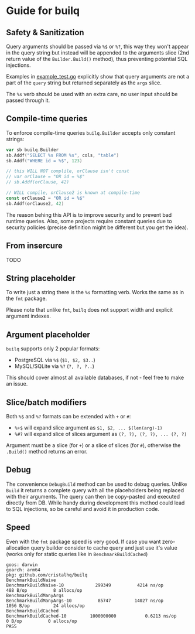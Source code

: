 # Guide for builq

## Safety & Sanitization

Query arguments should be passed via `%$` or `%?`, this way they won't appear in the query string but instead will be appended to the arguments slice (2nd return value of the `Builder.Build()` method), thus preventing potential SQL injections.

Examples in [example_test.go](example_test.go) explicitly show that query arguments are not a part of the `query` string but returned separately as the `args` slice.

The `%s` verb should be used with an extra care, no user input should be passed through it.

## Compile-time queries

To enforce compile-time queries `builq.Builder` accepts only constant strings:

```go
var sb builq.Builder
sb.Addf("SELECT %s FROM %s", cols, "table")
sb.Addf("WHERE id = %$", 123)

// this WILL NOT complile, orClause isn't const
// var orClause = "OR id = %$"
// sb.Addf(orClause, 42)

// WILL compile, orClause2 is known at compile-time
const orClause2 = "OR id = %$"
sb.Addf(orClause2, 42)
```

The reason behing this API is to improve security and to prevent bad runtime queries.
Also, some projects require constant queries due to security policies (precise definition might be different but you get the idea).

## From insercure

TODO

## String placeholder

To write just a string there is the `%s` formatting verb. Works the same as in the `fmt` package.

Please note that unlike `fmt`, `builq` does not support width and explicit argument indexes.

## Argument placeholder

`builq` supports only 2 popular formats:

* PostgreSQL via `%$` (`$1, $2, $3..`)
* MySQL/SQLite via `%?` (`?, ?, ?..`)

This should cover almost all available databases, if not - feel free to make an issue.

## Slice/batch modifiers

Both `%$` and `%?` formats can be extended with `+` or `#`:

* `%+$` will expand slice argument as `$1, $2, ... $(len(arg)-1)`
* `%#?` will expand slice of slices argument as `(?, ?), (?, ?), ... (?, ?)`

Argument must be a slice (for `+`) or a slice of slices (for `#`), otherwise the `.Build()` method returns an error.

## Debug

The convenience `DebugBuild` method can be used to debug queries.
Unlike `Build` it returns a complete query with all the placeholders being replaced with their arguments.
The query can then be copy-pasted and executed directly from DB.
While handy during development this method could lead to SQL injections, so be careful and avoid it in production code.

## Speed

Even with the `fmt` package speed is very good. If case you want zero-allocation query builder consider to cache query and just use it's value (works only for static queries like in `BenchmarkBuildCached`)

```
goos: darwin
goarch: arm64
pkg: github.com/cristalhq/builq
BenchmarkBuildNaive
BenchmarkBuildNaive-10       	  299349	      4214 ns/op	     488 B/op	       8 allocs/op
BenchmarkBuildManyArgs
BenchmarkBuildManyArgs-10    	   85747	     14027 ns/op	    1056 B/op	      24 allocs/op
BenchmarkBuildCached
BenchmarkBuildCached-10      	1000000000	         0.6213 ns/op	       0 B/op	       0 allocs/op
PASS
```
